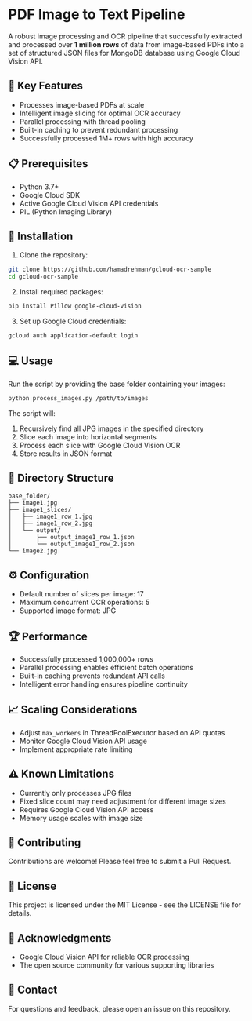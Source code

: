 # PDF Image to Text Pipeline

A robust image processing and OCR pipeline that successfully extracted and processed over **1 million rows** of data from image-based PDFs into a set of structured JSON files for MongoDB database using Google Cloud Vision API.

## 🚀 Key Features

- Processes image-based PDFs at scale
- Intelligent image slicing for optimal OCR accuracy
- Parallel processing with thread pooling
- Built-in caching to prevent redundant processing
- Successfully processed 1M+ rows with high accuracy

## 📋 Prerequisites

- Python 3.7+
- Google Cloud SDK
- Active Google Cloud Vision API credentials
- PIL (Python Imaging Library)

## 🔧 Installation

1. Clone the repository:
```bash
git clone https://github.com/hamadrehman/gcloud-ocr-sample
cd gcloud-ocr-sample
```

2. Install required packages:
```bash
pip install Pillow google-cloud-vision
```

3. Set up Google Cloud credentials:
```bash
gcloud auth application-default login
```

## 💻 Usage

Run the script by providing the base folder containing your images:

```bash
python process_images.py /path/to/images
```

The script will:
1. Recursively find all JPG images in the specified directory
2. Slice each image into horizontal segments
3. Process each slice with Google Cloud Vision OCR
4. Store results in JSON format

## 📁 Directory Structure

```
base_folder/
├── image1.jpg
├── image1_slices/
│   ├── image1_row_1.jpg
│   ├── image1_row_2.jpg
│   └── output/
│       ├── output_image1_row_1.json
│       └── output_image1_row_2.json
└── image2.jpg
```

## ⚙️ Configuration

- Default number of slices per image: 17
- Maximum concurrent OCR operations: 5
- Supported image format: JPG

## 🏆 Performance

- Successfully processed 1,000,000+ rows
- Parallel processing enables efficient batch operations
- Built-in caching prevents redundant API calls
- Intelligent error handling ensures pipeline continuity

## 📈 Scaling Considerations

- Adjust `max_workers` in ThreadPoolExecutor based on API quotas
- Monitor Google Cloud Vision API usage
- Implement appropriate rate limiting

## ⚠️ Known Limitations

- Currently only processes JPG files
- Fixed slice count may need adjustment for different image sizes
- Requires Google Cloud Vision API access
- Memory usage scales with image size

## 🤝 Contributing

Contributions are welcome! Please feel free to submit a Pull Request.

## 📝 License

This project is licensed under the MIT License - see the LICENSE file for details.

## 🙏 Acknowledgments

- Google Cloud Vision API for reliable OCR processing
- The open source community for various supporting libraries

## 📧 Contact

For questions and feedback, please open an issue on this repository.
